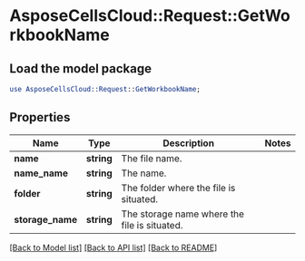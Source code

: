 # AsposeCellsCloud::Request::GetWorkbookName 

## Load the model package
```perl
use AsposeCellsCloud::Request::GetWorkbookName;
```

## Properties
Name | Type | Description | Notes
------------ | ------------- | ------------- | -------------
**name** | **string** | The file name. |
**name_name** | **string** | The name. |
**folder** | **string** | The folder where the file is situated. |
**storage_name** | **string** | The storage name where the file is situated. |  

[[Back to Model list]](../README.md#documentation-for-requests) [[Back to API list]](../README.md#documentation-for-api-endpoints) [[Back to README]](../README.md)


